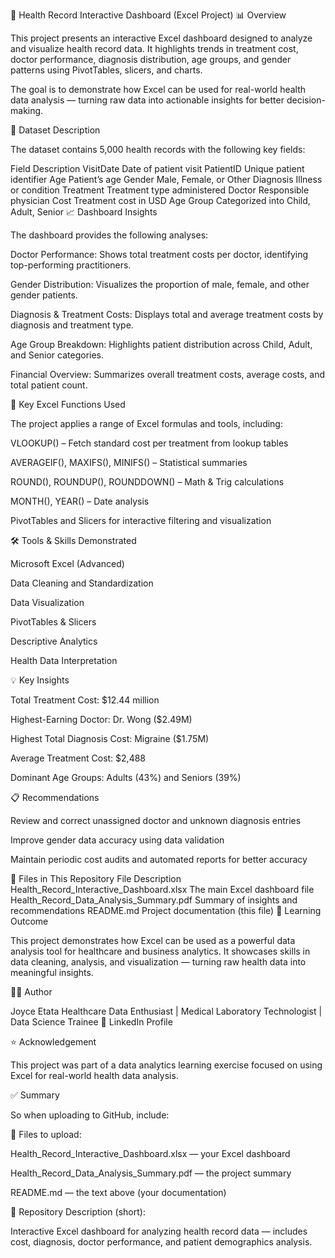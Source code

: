 🏥 Health Record Interactive Dashboard (Excel Project)
📊 Overview

This project presents an interactive Excel dashboard designed to analyze and visualize health record data.
It highlights trends in treatment cost, doctor performance, diagnosis distribution, age groups, and gender patterns using PivotTables, slicers, and charts.

The goal is to demonstrate how Excel can be used for real-world health data analysis — turning raw data into actionable insights for better decision-making.

🧾 Dataset Description

The dataset contains 5,000 health records with the following key fields:

Field	Description
VisitDate	Date of patient visit
PatientID	Unique patient identifier
Age	Patient’s age
Gender	Male, Female, or Other
Diagnosis	Illness or condition
Treatment	Treatment type administered
Doctor	Responsible physician
Cost	Treatment cost in USD
Age Group	Categorized into Child, Adult, Senior
📈 Dashboard Insights

The dashboard provides the following analyses:

Doctor Performance:
Shows total treatment costs per doctor, identifying top-performing practitioners.

Gender Distribution:
Visualizes the proportion of male, female, and other gender patients.

Diagnosis & Treatment Costs:
Displays total and average treatment costs by diagnosis and treatment type.

Age Group Breakdown:
Highlights patient distribution across Child, Adult, and Senior categories.

Financial Overview:
Summarizes overall treatment costs, average costs, and total patient count.

🧮 Key Excel Functions Used

The project applies a range of Excel formulas and tools, including:

VLOOKUP() – Fetch standard cost per treatment from lookup tables

AVERAGEIF(), MAXIFS(), MINIFS() – Statistical summaries

ROUND(), ROUNDUP(), ROUNDDOWN() – Math & Trig calculations

MONTH(), YEAR() – Date analysis

PivotTables and Slicers for interactive filtering and visualization

🛠️ Tools & Skills Demonstrated

Microsoft Excel (Advanced)

Data Cleaning and Standardization

Data Visualization

PivotTables & Slicers

Descriptive Analytics

Health Data Interpretation

💡 Key Insights

Total Treatment Cost: $12.44 million

Highest-Earning Doctor: Dr. Wong ($2.49M)

Highest Total Diagnosis Cost: Migraine ($1.75M)

Average Treatment Cost: $2,488

Dominant Age Groups: Adults (43%) and Seniors (39%)

📋 Recommendations

Review and correct unassigned doctor and unknown diagnosis entries

Improve gender data accuracy using data validation

Maintain periodic cost audits and automated reports for better accuracy

📂 Files in This Repository
File	Description
Health_Record_Interactive_Dashboard.xlsx	The main Excel dashboard file
Health_Record_Data_Analysis_Summary.pdf	Summary of insights and recommendations
README.md	Project documentation (this file)
🧠 Learning Outcome

This project demonstrates how Excel can be used as a powerful data analysis tool for healthcare and business analytics. It showcases skills in data cleaning, analysis, and visualization — turning raw health data into meaningful insights.

👩‍💻 Author

Joyce Etata
Healthcare Data Enthusiast | Medical Laboratory Technologist | Data Science Trainee
🔗 LinkedIn Profile

⭐ Acknowledgement

This project was part of a data analytics learning exercise focused on using Excel for real-world health data analysis.

✅ Summary

So when uploading to GitHub, include:

📁 Files to upload:

Health_Record_Interactive_Dashboard.xlsx — your Excel dashboard

Health_Record_Data_Analysis_Summary.pdf — the project summary

README.md — the text above (your documentation)

💬 Repository Description (short):

Interactive Excel dashboard for analyzing health record data — includes cost, diagnosis, doctor performance, and patient demographics analysis.
